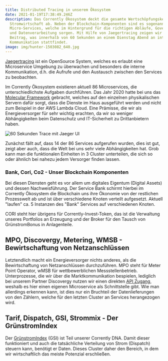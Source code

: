 ```yaml
---
title: Distributed Tracing in unserem Ökosystem
date: 2021-01-19T17:38:49.246Z
description: Das Corrently Ökosystem deckt die gesamte Wertschöpfungskette der
  Stromwirtschaft ab. Neben der Blockchain-Komponenten sind es sogenannte
  Micro-Services, welche im Hintergrund für die richtigen Abläufe, Governance
  und Datenverarbeitung sorgen. Mit Hilfe von Jaegertracing zeigen wir in diesem
  Beitrag, was innerhalb von 60 Sekunden an einem Dienstag Abend an interner
  Kommunikation stattfindet.
image: img/hunter-1503082_640.jpg
---
```



[Jaegertracing](https://www.jaegertracing.io/) ist ein OpenSource System, welches es erlaubt eine Microservice Umgebung zu überwachen und besonders die interne Kommunikation, d.h. die Aufrufe und den Austausch zwischen den Services zu beobachten. 

Im Corrently Ökosystem existieren aktuell 86 Microservices, die unterschiedlichste Aufgaben durchführen. Das Jahr 2020 hatte bei uns das [Molecular Framework](https://moleculer.services/) gebracht, welches auf den einzelnen physikalischen Servern dafür sorgt, dass die Dienste im Haus ausgeführt werden und nicht zum Beispiel in der AWS Lambda Cloud. Eine Prämisse, die wir als Energieversorger für sehr wichtig erachten, da wir so weniger Abhängigkeiten beim Datenschutz und IT-Sicherheit zu Drittanbietern haben.

![](img/jaeger_ui.png "60 Sekunden Trace mit Jaeger UI")

Zunächst fällt auf, dass 14 der 86 Services aufgerufen wurden, dies ist gut, zeigt aber auch, dass die Welt bei uns sehr viele Abhängigkeiten hat.  Grob kann man die funktionalen Einheiten in 3 Cluster unterteilen, die sich so oder ähnlich bei nahezu jedem Versorger finden lassen. 

### Bank, Cori, Co2 - Unser Blockchain Komponenten

Bei diesen Diensten geht es vor allem um digitales Eigentum (Digital Assets) und dessen Nachweisführung. Der Service Bank schirmt hierbei im Corrently Ökosystem die Blockchain uns ihre Ökonomie von der restlichen Prozesswelt ab und ist über verschiedene Knoten verteilt aufgesetzt. Aktuell "laufen" ca. 5 Instanzen des "Bank" Services auf verschiedenen Knoten.

CORI steht hier übrigens für Corrently-Invest-Token, das ist die Verwaltung unseres Portfolios an Erzeugung und der Broker für den Tausch von GrünstromBonus in Anlagenteile.

## MPO, Discovergy, Metering, WMSB - Bewirtschaftung von Netzanschlüssen

Letztendlich macht ein Energieversorger nichts anderes, als die Bewirtschaftung von Netzanschlüssen durchzuführen. MPO steht für Meter Point Operator, wMSB für wettbewerblichen Messstellenbetrieb. Unterprozesse, die wir über die Marktkommunikation bespielen, lediglich bei unserem Partner Discovergy nutzen wir einen direkten [API Zugang](https://api.discovergy.com/docs/), weshalb es hier einen eigenen Microservice als Schnittstelle gibt. Wie man allerdings erkennen kann, ist dies nur ein Bruchteil der Datenlieferungen von den Zählern, welche für den letzten Cluster an Services herangezogen wird.

##  Tarif, Dispatch, GSI, Strommix - Der GrünstromIndex

Der [GrünstromIndex](https://www.gruenstromindex.de/) (GSI) ist Teil unserer Corrently DNA. Damit dieser funktioniert und auch die tatsächliche Verteilung von Strom (Dispatch) steuern kann, benötigt er Daten. Dieses Cluster daher den Bereich, in dem wir wirtschaftlich das meiste Potenzial erschließen.